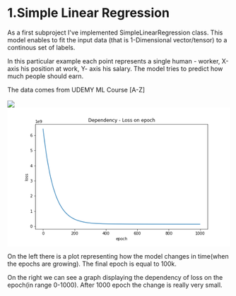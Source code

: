 <h1>1.Simple Linear Regression</h1>

<p>As a first subproject I've implemented SimpleLinearRegression class. This model enables to fit the input data
 (that is 1-Dimensional vector/tensor) to a continous set of labels.</p>
<p>In this particular example each point represents a single human - worker, X-axis his position at work, Y- axis his salary. The model tries to predict how much people should earn.</p>
<p>The data comes from UDEMY ML Course [A-Z]</p>
<img src = "./assets/SLR/slr.gif" align = "center"></img>
<img src = "./assets/SLR/loss.png" align = "center"></img>

<p>On the left there is a plot representing how the model changes in time(when the epochs are growing). The final epoch is equal to 100k.</p>
<p>On the right we can see a graph displaying the dependency of loss on the epoch(in range 0-1000). After 1000 epoch the change is really very small.</p>